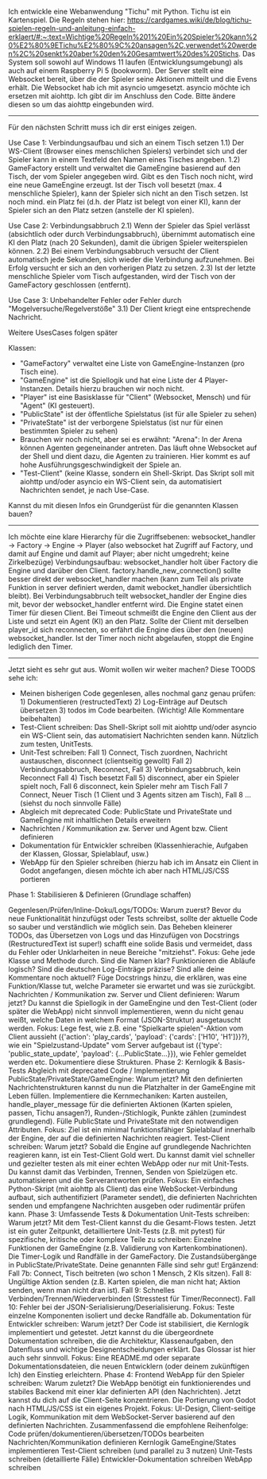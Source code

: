Ich entwickle eine Webanwendung "Tichu" mit Python. Tichu ist ein Kartenspiel. Die Regeln stehen hier: https://cardgames.wiki/de/blog/tichu-spielen-regeln-und-anleitung-einfach-erklaert/#:~:text=Wichtige%20Regeln%201%20Ein%20Spieler%20kann%20%E2%80%9ETichu%E2%80%9C%20ansagen%2C,verwendet%20werden%2C%20senkt%20aber%20den%20Gesamtwert%20des%20Stichs.
Das System soll sowohl auf Windows 11 laufen (Entwicklungsumgebung) als auch auf einem Raspberry Pi 5 (bookworm).
Der Server stellt eine Websocket bereit, über die der Spieler seine Aktionen mitteilt und die Evens erhält. Die Websocket hab ich mit asyncio umgesetzt. asyncio möchte ich ersetzen mit aiohttp.
Ich gibt dir im Anschluss den Code. Bitte ändere diesen so um das aiohttp eingebunden wird.

-------------------------------------

Für den nächsten Schritt muss ich dir erst einiges zeigen.  

Use Case 1: Verbindungsaufbau und sich an einem Tisch setzen
1.1) Der WS-Client (Browser eines menschlichen Spielers) verbindet sich und der Spieler kann in einem Textfeld den Namen eines Tisches angeben.
1.2)  GameFactory erstellt und verwaltet die GameEngine basierend auf den Tisch, der vom Spieler angegeben wird.  Gibt es den Tisch noch nicht, wird eine neue GameEngine erzeugt. Ist der Tisch voll besetzt (max. 4 menschliche Spieler), kann der Spieler sich nicht an den Tisch setzen. Ist noch mind. ein Platz fei (d.h. der Platz ist belegt von einer KI), kann der Spieler sich an den Platz setzen (anstelle der KI spielen).

Use Case 2: Verbindungsabbruch
2.1) Wenn der Spieler das Spiel verlässt  (absichtlich oder durch Verbindungsabbruch), übernimmt automatisch eine KI den Platz (nach 20 Sekunden), damit die übrigen Spieler weiterspielen können.
2.2) Bei einem Verbindungsabbruch versucht der Client automatisch jede Sekunden, sich wieder die Verbindung aufzunehmen. Bei Erfolg versucht er sich an den vorherigen Platz zu setzen.
2.3) Ist der letzte menschliche Spieler vom Tisch aufgestanden, wird der Tisch von der GameFactory geschlossen (entfernt).

Use Case 3: Unbehandelter Fehler oder Fehler durch "Mogelversuche/Regelverstöße"
3.1) Der Client kriegt eine entsprechende Nachricht.

Weitere UsesCases folgen später

Klassen:
- "GameFactory" verwaltet eine Liste von GameEngine-Instanzen (pro Tisch eine).
- "GameEngine" ist die Spiellogik und hat eine Liste der 4 Player-Instanzen. Details hierzu brauchen wir noch nicht.
- "Player" ist eine Basisklasse für "Client" (Websocket, Mensch) und für "Agent" (KI gesteuert). 
- "PublicState" ist der öffentliche Spielstatus (ist für alle Spieler zu sehen) 
- "PrivateState" ist der verborgene Spielstatus (ist nur für einen bestimmten Spieler zu sehen)
- Brauchen wir noch nicht, aber sei es erwähnt: "Arena": In der Arena können Agenten gegeneinander antreten. Das läuft ohne Websocket auf der Shell und dient dazu, die Agenten zu trainieren. Hier kommt es auf hohe Ausführungsgeschwindigkeit der Spiele an.
- "Test-Client" (keine Klasse, sondern ein Shell-Skript. Das Skript soll mit aiohttp und/oder asyncio ein WS-Client sein, da automatisiert Nachrichten sendet, je nach Use-Case. 

Kannst du mit diesen Infos ein Grundgerüst für die genannten Klassen bauen?


-----------------------------------

Ich möchte eine klare Hierarchy für die Zugriffsebenen:
websocket_handler -> Factory  -> Engine -> Player  (also websocket hat Zugriff auf Factory, und damit auf Engine und damit auf Player; aber nicht umgedreht; keine Zirkelbezüge)
Verbindungsaufbau: websocket_handler holt über Factory die Engine und darüber den Client. factory.handle_new_connection() sollte besser direkt der websocket_handler machen (kann zum Teil als private Funktion in server definiert werden, damit webocket_handler übersichtlich bleibt).
Bei Verbindungsabbruch teilt websocket_handler der Engine dies mit, bevor der websocket_handler entfernt wird. Die Engine statet einen Timer für diesen Client. Bei Timeout schmeißt die Engine den Client aus der Liste und setzt ein Agent (KI) an den Platz.
Sollte der Client mit derselben player_id sich reconnecten, so erfährt die Engine dies über den (neuen) websocket_handler. Ist der Timer noch nicht abgelaufen, stoppt die Engine lediglich den Timer.

-----------------------------------

Jetzt sieht es sehr gut aus. Womit wollen wir weiter machen? Diese TOODS sehe ich:
- Meinen bisherigen Code gegenlesen, alles nochmal ganz genau prüfen: 1) Dokumentieren (restructedText) 2) Log-Einträge auf Deutsch übersetzen 3) todos im Code bearbeiten. (Wichtig! Alle Kommentare beibehalten)
- Test-Client schreiben: Das Shell-Skript soll mit aiohttp und/oder asyncio ein WS-Client sein, das automatisiert Nachrichten senden kann. Nützlich zum testen, UnitTests.
- Unit-Test schreiben: Fall 1) Connect, Tisch zuordnen, Nachricht austauschen, disconnect (clientseitig gewollt) Fall 2) Verbindungsabbruch, Reconnect, Fall 3) Verbindungsabbruch, kein Reconnect Fall 4) Tisch besetzt Fall 5) disconnect, aber ein Spieler spielt noch, Fall 6 disconnect, kein Spieler mehr am Tisch Fall 7 Connect, Neuer Tisch (1 Client und 3 Agents sitzen am Tisch), Fall 8 ... (siehst du noch sinnvolle Fälle)
- Abgleich mit deprecated Code: PublicState und PrivateState und GameEngine mit inhaltlichen Details erweitern
- Nachrichten / Kommunikation zw. Server und Agent bzw. Client definieren
- Dokumentation für Entwickler schreiben (Klassenhierachie, Aufgaben der Klassen, Glossar, Spielablauf, usw.)
- WebApp für den Spieler schreiben (hierzu hab ich im Ansatz ein Client in Godot angefangen, diesen möchte ich aber nach HTML/JS/CSS portieren

Phase 1: Stabilisieren & Definieren (Grundlage schaffen)

Gegenlesen/Prüfen/Inline-Doku/Logs/TODOs:
Warum zuerst? Bevor du neue Funktionalität hinzufügst oder Tests schreibst, sollte der aktuelle Code so sauber und verständlich wie möglich sein. Das Beheben kleinerer TODOs, das Übersetzen von Logs und das Hinzufügen von Docstrings (RestructuredText ist super!) schafft eine solide Basis und vermeidet, dass du Fehler oder Unklarheiten in neue Bereiche "mitziehst".
Fokus: Gehe jede Klasse und Methode durch. Sind die Namen klar? Funktionieren die Abläufe logisch? Sind die deutschen Log-Einträge präzise? Sind alle deine Kommentare noch aktuell? Füge Docstrings hinzu, die erklären, was eine Funktion/Klasse tut, welche Parameter sie erwartet und was sie zurückgibt.
Nachrichten / Kommunikation zw. Server und Client definieren:
Warum jetzt? Du kannst die Spiellogik in der GameEngine und den Test-Client (oder später die WebApp) nicht sinnvoll implementieren, wenn du nicht genau weißt, welche Daten in welchem Format (JSON-Struktur) ausgetauscht werden.
Fokus: Lege fest, wie z.B. eine "Spielkarte spielen"-Aktion vom Client aussieht ({'action': 'play_cards', 'payload': {'cards': ['H10', 'H1']}}?), wie ein "Spielzustand-Update" vom Server aufgebaut ist ({'type': 'public_state_update', 'payload': {...PublicState...}}), wie Fehler gemeldet werden etc. Dokumentiere diese Strukturen.
Phase 2: Kernlogik & Basis-Tests
Abgleich mit deprecated Code / Implementierung PublicState/PrivateState/GameEngine:
Warum jetzt? Mit den definierten Nachrichtenstrukturen kannst du nun die Platzhalter in der GameEngine mit Leben füllen. Implementiere die Kernmechaniken: Karten austeilen, handle_player_message für die definierten Aktionen (Karten spielen, passen, Tichu ansagen?), Runden-/Stichlogik, Punkte zählen (zumindest grundlegend). Fülle PublicState und PrivateState mit den notwendigen Attributen.
Fokus: Ziel ist ein minimal funktionsfähiger Spielablauf innerhalb der Engine, der auf die definierten Nachrichten reagiert.
Test-Client schreiben:
Warum jetzt? Sobald die Engine auf grundlegende Nachrichten reagieren kann, ist ein Test-Client Gold wert. Du kannst damit viel schneller und gezielter testen als mit einer echten WebApp oder nur mit Unit-Tests. Du kannst damit das Verbinden, Trennen, Senden von Spielzügen etc. automatisieren und die Serverantworten prüfen.
Fokus: Ein einfaches Python-Skript (mit aiohttp als Client) das eine WebSocket-Verbindung aufbaut, sich authentifiziert (Parameter sendet), die definierten Nachrichten senden und empfangene Nachrichten ausgeben oder rudimentär prüfen kann.
Phase 3: Umfassende Tests & Dokumentation
Unit-Tests schreiben:
Warum jetzt? Mit dem Test-Client kannst du die Gesamt-Flows testen. Jetzt ist ein guter Zeitpunkt, detailliertere Unit-Tests (z.B. mit pytest) für spezifische, kritische oder komplexe Teile zu schreiben:
Einzelne Funktionen der GameEngine (z.B. Validierung von Kartenkombinationen).
Die Timer-Logik und Randfälle in der GameFactory.
Die Zustandsübergänge in PublicState/PrivateState.
Deine genannten Fälle sind sehr gut! Ergänzend:
Fall 7b: Connect, Tisch beitreten (wo schon 1 Mensch, 2 KIs sitzen).
Fall 8: Ungültige Aktion senden (z.B. Karten spielen, die man nicht hat; Aktion senden, wenn man nicht dran ist).
Fall 9: Schnelles Verbinden/Trennen/Wiederverbinden (Stresstest für Timer/Reconnect).
Fall 10: Fehler bei der JSON-Serialisierung/Deserialisierung.
Fokus: Teste einzelne Komponenten isoliert und decke Randfälle ab.
Dokumentation für Entwickler schreiben:
Warum jetzt? Der Code ist stabilisiert, die Kernlogik implementiert und getestet. Jetzt kannst du die übergeordnete Dokumentation schreiben, die die Architektur, Klassenaufgaben, den Datenfluss und wichtige Designentscheidungen erklärt. Das Glossar ist hier auch sehr sinnvoll.
Fokus: Eine README.md oder separate Dokumentationsdateien, die neuen Entwicklern (oder deinem zukünftigen Ich) den Einstieg erleichtern.
Phase 4: Frontend
WebApp für den Spieler schreiben:
Warum zuletzt? Die WebApp benötigt ein funktionierendes und stabiles Backend mit einer klar definierten API (den Nachrichten). Jetzt kannst du dich auf die Client-Seite konzentrieren. Die Portierung von Godot nach HTML/JS/CSS ist ein eigenes Projekt.
Fokus: UI-Design, Client-seitige Logik, Kommunikation mit dem WebSocket-Server basierend auf den definierten Nachrichten.
Zusammenfassend die empfohlene Reihenfolge:
Code prüfen/dokumentieren/übersetzen/TODOs bearbeiten
Nachrichten/Kommunikation definieren
Kernlogik GameEngine/States implementieren
Test-Client schreiben (und parallel zu 3 nutzen)
Unit-Tests schreiben (detaillierte Fälle)
Entwickler-Dokumentation schreiben
WebApp schreiben